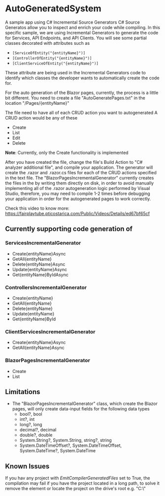 # AutoGeneratedSystem
A sample app using C# Incremental Source Generators
C# Source Generatos allow you to inspect and enrich your code while compiling.
In this specific sample, we are using Incremental Generators to generate the code for Services, API Endpoints, and API Clients.
You will see some partial classes decorated with attributes such as
* `[ServiceOfEntity("{entityName}")]`
* `[ControllerOfEntity("{entityName}")]`
* `[ClientServiceOfEntity("{entityName}")]`

These attribute are being used in the Incremental Generators code to identify which classes the developer wants to automatically create the code for.

For the auto generation of the Blazor pages, currently, the process is a little bit different.
You need to create a file "AutoGeneratePages.txt" in the location
"/Pages/{entityName}"

The file need to have all of each CRUD action you want to autogenerated
A CRUD action would be any of these
* Create
* List
* Edit
* Delete

**Note**: Currently, only the Create functionality is implemented

After you have created the file, change the file's Build Action to "C# analyzer additional file", and compile your application.
The generator will create the .razor and .razor.cs files for each of the CRUD actions specified in the text file.
The "BlazorPagesIncrementalGenerator" currently creates the files in the by writing them directly on disk, in order to avoid manually implementing 
all of the .razor autogeneration logic performed by Visual Studio, therefore, you may need to compile 1-2 times before debugging your application in order for the
autogenerated pages to work correctly.

Check this video to know more:
https://fairplaytube.pticostarica.com/Public/Videos/Details/ed67bf65cf

## Currently supporting code generation of
### ServicesIncrementalGenerator
* Create{entityName}Async
* GetAll{entityName}
* Delete{entityName}Async
* Update{entityName}Async
* Get{entityName}ByIdAsync

### ControllersIncrementalGenerator
* Create{entityName}
* GetAll{entityName}
* Delete{entityName}
* Update{entityName}
* Get{entityName}ById

### ClientServicesIncrementalGenerator
* Create{entityName}Async
* GetAll{entityName}Async

### BlazorPagesIncrementalGenerator
* Create
* List

## Limitations
* The "BlazorPagesIncrementalGenerator" class, which create the Blazor pages, will only create data-input fields for the following data types
  * bool?, bool
  * int?, int
  * long?, long
  * decimal?, decimal
  * double?, double
  * System.String?, System.String, string?, string
  * System.DateTimeOffset?, System.DateTimeOffset, System.DateTime?, System.DateTime

## Known Issues
If you hav any project with *EmitCompilerGeneratedFiles* set to True, the compilation may fail if you have the project located in a long path, to solve it remove the element or locate the project on the drive's root e.g. "C:\\"
